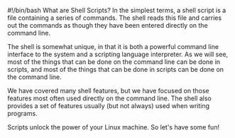 #!/bin/bash
What are Shell Scripts?
In the simplest terms, a shell script is a file containing a series of commands. The shell reads this file and carries out the commands as though they have been entered directly on the command line.

The shell is somewhat unique, in that it is both a powerful command line interface to the system and a scripting language interpreter. As we will see, most of the things that can be done on the command line can be done in scripts, and most of the things that can be done in scripts can be done on the command line.

We have covered many shell features, but we have focused on those features most often used directly on the command line. The shell also provides a set of features usually (but not always) used when writing programs.

Scripts unlock the power of your Linux machine. So let's have some fun!

